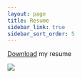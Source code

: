 ```yaml
---
layout: page
title: Resume
sidebar_link: true
sidebar_sort_order: 5
---
```

<a href="https://drive.google.com/file/d/11F8ItL0dMN9FNfHCB6xfPQir8yDnjIC0/view?usp=sharing">Download</a> my resume

<img src="https://res.cloudinary.com/peggiexplode/image/upload/v1632936516/YelpCamp/Screen_Shot_2021-09-29_at_12.30.16_PM_lswzws.png">
